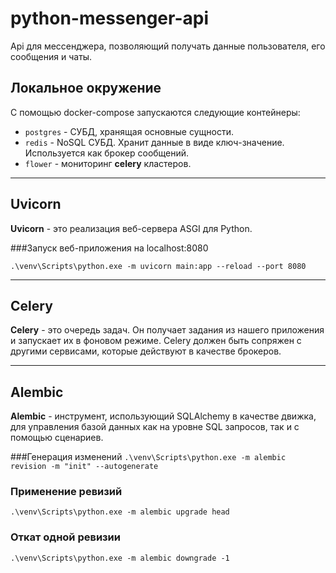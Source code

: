# python-messenger-api
Api для мессенджера, позволяющий получать данные пользователя,
его сообщения и чаты.



## Локальное окружение
С помощью docker-compose запускаются следующие контейнеры:
- `postgres` - СУБД, хранящая основные сущности.
- `redis` - NoSQL СУБД. Хранит данные в виде ключ-значение. Используется
как брокер сообщений.
- `flower` - мониторинг **celery** кластеров.

___

## Uvicorn
**Uvicorn** - это реализация веб-сервера ASGI для Python.

###Запуск веб-приложения на localhost:8080

`.\venv\Scripts\python.exe -m uvicorn main:app --reload --port 8080`

___

## Celery
**Celery** - это очередь задач. Он получает задания из нашего приложения 
и запускает их в фоновом режиме. 
Celery должен быть сопряжен с другими сервисами, которые действуют в качестве брокеров.

___

## Alembic
**Alembic** - инструмент, использующий SQLAlchemy в качестве движка,
для управления базой данных как на уровне SQL запросов,
так и с помощью сценариев.

###Генерация изменений
`.\venv\Scripts\python.exe -m alembic revision -m "init" --autogenerate`

### Применение ревизий
`.\venv\Scripts\python.exe -m alembic upgrade head`

### Откат одной ревизии
`.\venv\Scripts\python.exe -m alembic downgrade -1`

